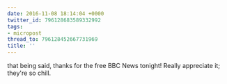 ```yaml
---
date: 2016-11-08 18:14:04 +0000
twitter_id: 796128683589332992
tags:
- micropost
thread_to: 796128452667731969
title: ''
---
```


that being said, thanks for the free BBC News tonight! Really appreciate it; they're so chill.
